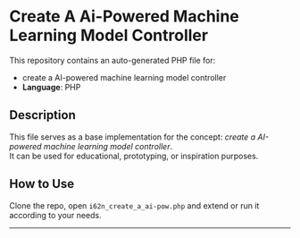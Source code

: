 # Create A Ai-Powered Machine Learning Model Controller

This repository contains an auto-generated PHP file for:

- create a AI-powered machine learning model controller
- **Language**: PHP

## Description

This file serves as a base implementation for the concept: *create a AI-powered machine learning model controller*.  
It can be used for educational, prototyping, or inspiration purposes.

## How to Use

Clone the repo, open `i62n_create_a_ai-pow.php` and extend or run it according to your needs.

---


